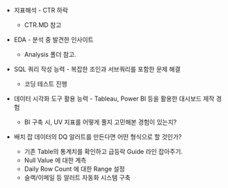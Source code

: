 
* 지표해석 - CTR 하락
  * CTR.MD 참고

* EDA - 분석 중 발견한 인사이트
  * Analysis 폴더 참고.

* SQL 쿼리 작성 능력 - 복잡한 조인과 서브쿼리를 포함한 문제 해결
  * 코딩 테스트 진행

* 데이터 시각화 도구 활용 능력 - Tableau, Power BI 등을 활용한 대시보드 제작 경험
  * BI 구축 시, UV 지표를 어떻게 풀지 고민해본 경험이 있는지?

* 배치 잡 데이터의 DQ 알러트를 만든다면 어떤 형식으로 할 것인가?
  * 기존 Table의 통계치를 확인하고 급등락 Guide 라인 잡아주기.
  * Null Value 에 대한 계측
  * Daily Row Count 에 대한 Range 설정
  * 슬랙/이메일 등 알러트 자동화 시스템 구축

